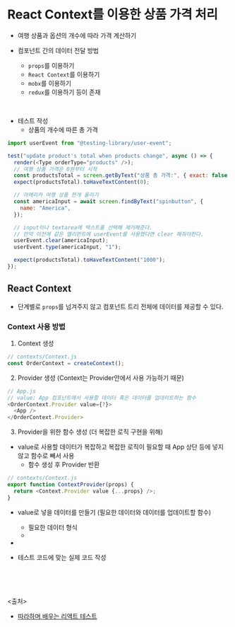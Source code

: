 # React Context를 이용한 상품 가격 처리

- 여행 상품과 옵션의 개수에 따라 가격 계산하기

- 컴포넌트 간의 데이터 전달 방법
  - `props`를 이용하기
  - `React Context`를 이용하기
  - `mobx`를 이용하기
  - `redux`를 이용하기 등이 존재

<br>

- 테스트 작성
  - 상품의 개수에 따른 총 가격

```js
import userEvent from "@testing-library/user-event";

test("update product's total when products change", async () => {
  render(<Type orderType="products" />);
  // 여행 상품 가격은 0원부터 시작
  const productsTotal = screen.getByText("상품 총 가격:", { exact: false });
  expect(productsTotal).toHaveTextContent(0);

  // 아메리카 여행 상품 한개 올리기
  const americaInput = await screen.findByText("spinbutton", {
    name: "America",
  });

  // input이나 textarea에 텍스트를 선택해 제거해준다.
  // 만약 이전에 같은 엘리먼트에 userEvent를 사용했다면 clear 해줘야한다.
  userEvent.clear(americaInput);
  userEvent.type(americaInput, "1");

  expect(productsTotal).toHaveTextContent("1000");
});
```

## React Context

- 단계별로 `props`를 넘겨주지 않고 컴포넌트 트리 전체에 데이터를 제공할 수 있다.

### Context 사용 방법

1. Context 생성

```js
// contexts/Context.js
const OrderContext = createContext();
```

2. Provider 생성 (Context는 Provider안에서 사용 가능하기 때문)

```js
// App.js
// value: App 컴포넌트에서 사용할 데이터 혹은 데이터를 업데이트하는 함수
<OrderContext.Provider value={?}>
  <App />
</OrderContext.Provider>
```

3. Provider을 위한 함수 생성 (더 복잡한 로직 구현을 위해)

- value로 사용할 데이터가 복잡하고 복잡한 로직이 필요할 때 App 상단 등에 넣지 않고 함수로 빼서 사용
  - 함수 생성 후 Provider 반환

```js
// contexts/Context.js
export function ContextProvider(props) {
  return <Context.Provider value {...props} />;
}
```

- value로 넣을 데이터를 만들기 (필요한 데이터와 데이터를 업데이트할 함수)
  - 필요한 데이터 형식
  -

-

- 테스트 코드에 맞는 실제 코드 작성

<br><br><br>

<출처>

- [따라하며 배우는 리액트 테스트](https://www.inflearn.com/course/%EB%94%B0%EB%9D%BC%ED%95%98%EB%8A%94-%EB%A6%AC%EC%95%A1%ED%8A%B8-%ED%85%8C%EC%8A%A4%ED%8A%B8)
